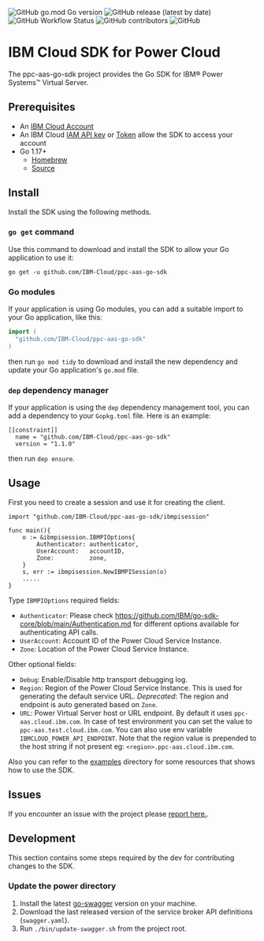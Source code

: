 ![GitHub go.mod Go version](https://img.shields.io/github/go-mod/go-version/IBM-Cloud/ppc-aas-go-sdk)
![GitHub release (latest by date)](https://img.shields.io/github/v/release/IBM-Cloud/ppc-aas-go-sdk)
![GitHub Workflow Status](https://img.shields.io/github/workflow/status/IBM-Cloud/ppc-aas-go-sdk/Go)
![GitHub contributors](https://img.shields.io/github/contributors/IBM-Cloud/ppc-aas-go-sdk?color=blueviolet)
![GitHub](https://img.shields.io/github/license/IBM-Cloud/ppc-aas-go-sdk)

# IBM Cloud SDK for Power Cloud

The ppc-aas-go-sdk project provides the Go SDK for IBM® Power Systems™ Virtual Server.

## Prerequisites

- An [IBM Cloud Account](https://cloud.ibm.com/registration)
- An IBM Cloud [IAM API key](https://cloud.ibm.com/docs/account?topic=account-userapikey) or [Token](https://cloud.ibm.com/docs/account?topic=account-iamtoken_from_apikey) allow the SDK to access your account
- Go 1.17+
  - [Homebrew](https://formulae.brew.sh/formula/go)
  - [Source](https://go.dev/doc/install)

## Install

Install the SDK using the following methods.

### `go get` command

Use this command to download and install the SDK to allow your Go application to use it:
```
go get -u github.com/IBM-Cloud/ppc-aas-go-sdk
```

### Go modules

If your application is using Go modules, you can add a suitable import to your Go application, like this:
```go
import (
  "github.com/IBM-Cloud/ppc-aas-go-sdk"
)
```
then run `go mod tidy` to download and install the new dependency and update your Go application's
`go.mod` file.

### `dep` dependency manager

If your application is using the `dep` dependency management tool, you can add a dependency
to your `Gopkg.toml` file. Here is an example:
```
[[constraint]]
  name = "github.com/IBM-Cloud/ppc-aas-go-sdk"
  version = "1.1.0"

```
then run `dep ensure`.

## Usage

First you need to create a session and use it for creating the client.

```golang
import "github.com/IBM-Cloud/ppc-aas-go-sdk/ibmpisession"

func main(){
    o := &ibmpisession.IBMPIOptions{
		Authenticator: authenticator,
		UserAccount:   accountID,
		Zone:          zone,
	}
    s, err := ibmpisession.NewIBMPISession(o)
    .....
}
```
Type `IBMPIOptions` required fields:
- `Authenticator`: Please check https://github.com/IBM/go-sdk-core/blob/main/Authentication.md for different options available for authenticating API calls.
- `UserAccount`: Account ID of the Power Cloud Service Instance.
- `Zone`: Location of the Power Cloud Service Instance.

Other optional fields:
-	`Debug`: Enable/Disable http transport debugging log.
- `Region`: Region of the Power Cloud Service Instance. This is used for generating the default service URL. *Deprecated*: The region and endpoint is auto generated based on `Zone`.
- `URL`: Power Virtual Server host or URL endpoint. By default it uses `ppc-aas.cloud.ibm.com`. In case of test environment you can set the value to `ppc-aas.test.cloud.ibm.com`. You can also use env variable `IBMCLOUD_POWER_API_ENDPOINT`. Note that the region value is prepended to the host string if not present eg: `<region>.ppc-aas.cloud.ibm.com`.

Also you can refer to the [examples](examples) directory for some resources that shows how to use the SDK.


## Issues

If you encounter an issue with the project please [report here.](https://github.com/IBM-Cloud/ppc-aas-go-sdk/issues).

## Development

This section contains some steps required by the dev for contributing changes to the SDK.

### Update the power directory

1. Install the latest [go-swagger](https://github.com/go-swagger/go-swagger/releases) version on your machine.
1. Download the last released version of the service broker API definitions (`swagger.yaml`).
1. Run `./bin/update-swagger.sh` from the project root.

